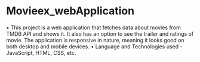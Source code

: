 # Movieex_webApplication
• This project is a web application that fetches data about movies from TMDB API and shows it. It also has an option to see the trailer and ratings of movie. The application is responsive in nature, meaning it looks good on both desktop and mobile devices. • Language and Technologies used - JavaScript, HTML, CSS, etc.
